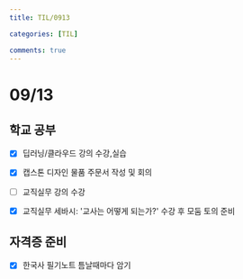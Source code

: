 ```yaml
---
title: TIL/0913

categories: [TIL]

comments: true
---
```


# 09/13

## 학교 공부

- [x] 딥러닝/클라우드 강의 수강,실습

- [x] 캡스톤 디자인 물품 주문서 작성 및 회의 

- [ ] 교직실무 강의 수강

- [x] 교직실무 세바시: '교사는 어떻게 되는가?' 수강 후 모둠 토의 준비

## 자격증 준비

- [x] 한국사 필기노트 틈날때마다 암기